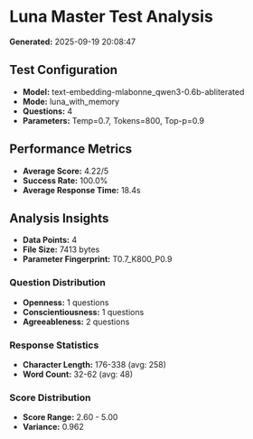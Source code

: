 # Luna Master Test Analysis

**Generated:** 2025-09-19 20:08:47

## Test Configuration
- **Model:** text-embedding-mlabonne_qwen3-0.6b-abliterated
- **Mode:** luna_with_memory
- **Questions:** 4
- **Parameters:** Temp=0.7, Tokens=800, Top-p=0.9

## Performance Metrics
- **Average Score:** 4.22/5
- **Success Rate:** 100.0%
- **Average Response Time:** 18.4s

## Analysis Insights
- **Data Points:** 4
- **File Size:** 7413 bytes
- **Parameter Fingerprint:** T0.7_K800_P0.9

### Question Distribution
- **Openness:** 1 questions
- **Conscientiousness:** 1 questions
- **Agreeableness:** 2 questions

### Response Statistics
- **Character Length:** 176-338 (avg: 258)
- **Word Count:** 32-62 (avg: 48)

### Score Distribution
- **Score Range:** 2.60 - 5.00
- **Variance:** 0.962
